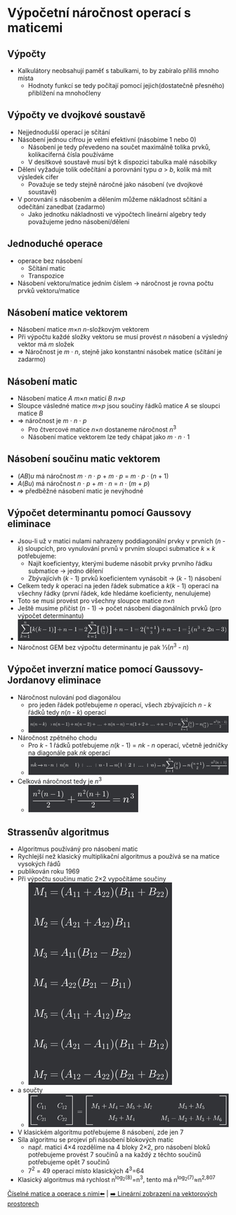 # Výpočetní náročnost operací s maticemi

## Výpočty

- Kalkulátory neobsahují paměť s tabulkami, to by zabíralo příliš mnoho místa
  - Hodnoty funkcí se tedy počítají pomocí jejich(dostatečně přesného) přiblížení na mnohočleny

## Výpočty ve dvojkové soustavě

- Nejjednodušší operací je sčítání
- Násobení jednou cifrou je velmi efektivní (násobíme 1 nebo 0)
  - Násobení je tedy převedeno na součet maximálně tolika prvků, kolikaciferná čísla používáme
  - V desítkové soustavě musí být k dispozici tabulka malé násobilky
- Dělení vyžaduje tolik odečítání a porovnání typu _a_ > _b_, kolik má mít výsledek cifer
  - Považuje se tedy stejně náročné jako násobení (ve dvojkové soustavě)
- V porovnání s násobením a dělením můžeme nákladnost sčítání a odečítání zanedbat (zadarmo)
  - Jako jednotku nákladnosti ve výpočtech lineární algebry tedy považujeme jedno násobení/dělení

## Jednoduché operace

- operace bez násobení
  - Sčítání matic
  - Transpozice
- Násobení vektoru/matice jedním číslem -> náročnost je rovna počtu prvků vektoru/matice

## Násobení matice vektorem

- Násobení matice *m*×*n* _n_-složkovým vektorem
- Při výpočtu každé složky vektoru se musí provést _n_ násobení a výsledný vektor má _m_ složek
- => Náročnost je _m_ ⋅ _n_, stejně jako konstantní násobek matice (sčítání je zadarmo)

## Násobení matic

- Násobení matice _A_ *m*×*n* maticí _B_ *n*×*p*
- Sloupce vásledné matice *m*×*p* jsou součiny řádků matice _A_ se sloupci matice _B_
- => náročnost je _m_ ⋅ _n_ ⋅ _p_
  - Pro čtvercové matice *n*×*n* dostaneme náročnost _n_<sup>3</sup>
  - Násobení matice vektorem lze tedy chápat jako _m_ ⋅ _n_ ⋅ 1

## Násobení součinu matic vektorem

- (_AB_)_u_ má náročnost _m_ ⋅ _n_ ⋅ _p_ + _m_ ⋅ _p_ = _m_ ⋅ _p_ ⋅ (_n_ + 1)
- _A_(_Bu_) má náročnost _n_ ⋅ _p_ + _m_ ⋅ _n_ = _n_ ⋅ (_m_ + _p_)
- => předběžné násobení matic je nevýhodné

## Výpočet determinantu pomocí Gaussovy eliminace

- Jsou-li už v matici nulami nahrazeny poddiagonální prvky v prvních (_n_ - _k_) sloupcích, pro vynulování prvnů v prvním sloupci submatice _k_ × _k_ potřebujeme:
  - Najít koeficientyy, kterými budeme násobit prvky prvního řádku submatice -> jedno dělení
  - Zbývajícívh (_k_ - 1) prvků koeficientem vynásobit -> (_k_ - 1) násobení
- Celkem tedy _k_ operací na jeden řádek submatice a _k_(_k_ - 1) operací na všechny řádky (první řádek, kde hledáme koeficienty, nenulujeme)
- Toto se musí provést pro všechny sloupce matice *n*×*n*
- Ještě musíme přičíst (_n_ - 1) -> počet násobení diagonálních prvků (pro výpočet determinantu)
- ![Výpočet determinantu](pic/determinant.png)
- Náročnost GEM bez výpočtu determinantu je pak ⅓(_n_<sup>3</sup> - _n_)

## Výpočet inverzní matice pomocí Gaussovy-Jordanovy eliminace

- Náročnost nulování pod diagonálou
  - pro jeden řádek potřebujeme _n_ operací, všech zbývajících _n_ - _k_ řádků tedy _n_(_n_ - _k_) operací
  - ![Náročnost nulování pod diagonálou](pic/narocnostnulovani.png)
- Náročnost zpětného chodu
  - Pro _k_ - 1 řádků potřebujeme _n_(_k_ - 1) = _nk_ - _n_ operací, včetně jedničky na diagonále pak _nk_ operací
  - ![Náročnost zpětného chodu](pic/narocnostnulovani2.png)
- Celková náročnost tedy je _n_<sup>3</sup>
  - ![Náročnost Gaussovy-Jordanovy eliminace](pic/narocnostGJM.png)

## Strassenův algoritmus

- Algoritmus používáný pro násobení matic
- Rychlejší než klasický multiplikační algoritmus a používá se na matice vysokých řádů
- publikován roku 1969
- Při výpočtu součinu matic 2×2 vypočítáme součiny
  - ![Součiny matice 2×2](pic/StrassenuvALG1.png)
- a součty
  - ![Součty matice 2×2](pic/StrassenuvALG2.png)
- V klasickém algoritmu potřebujeme 8 násobení, zde jen 7
- Síla algoritmu se projeví při násobení blokových matic
  - např. matici 4×4 rozdělíme na 4 bloky 2×2, pro násobení bloků potřebujeme provést 7 součinů a na každý z těchto součinů potřebujeme opět 7 součinů
  - 7<sup>2</sup> = 49 operací místo klasických 4<sup>3</sup>=64
- Klasický algoritmus má rychlost n<sup>log<sub>2</sub>(8)</sup>=n<sup>3</sup>, tento má n<sup>log<sub>2</sub>(7)</sup>≈n<sup>2,807</sup>

[Číselné matice a operace s nimi⬅️](./06_CiselneMatice.md) | [➡️ Lineární zobrazení na vektorových prostorech](./08_LinZobrazVektProst.md)
